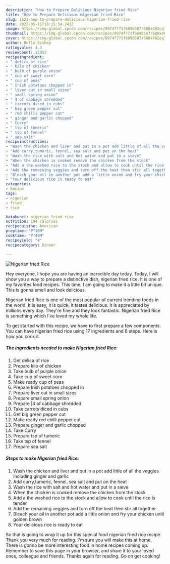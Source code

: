 ```yaml
---
description: "How to Prepare Delicious Nigerian fried Rice"
title: "How to Prepare Delicious Nigerian fried Rice"
slug: 1521-how-to-prepare-delicious-nigerian-fried-rice
date: 2022-05-11T16:15:54.243Z
image: https://img-global.cpcdn.com/recipes/0974f771f6890587/680x482cq70/nigerian-fried-rice-recipe-main-photo.jpg
thumbnail: https://img-global.cpcdn.com/recipes/0974f771f6890587/680x482cq70/nigerian-fried-rice-recipe-main-photo.jpg
cover: https://img-global.cpcdn.com/recipes/0974f771f6890587/680x482cq70/nigerian-fried-rice-recipe-main-photo.jpg
author: Belle Bishop
ratingvalue: 4.3
reviewcount: 15953
recipeingredient:
- " delica of rice"
- " kilo of chicken"
- " bulb of purple onion"
- " cup of sweet corn"
- " cup of peas"
- " Irish potatoes chopped in"
- " liver cut in small sizes"
- " small spring onion"
- " 4 of cabbage shredded"
- " carrots diced in cubs"
- " big green pepper cut"
- " red chilli pepper cut"
- " ginger and garlic chopped"
- " Curry"
- " tsp of tumeric"
- " tsp of fennel"
- " sea salt"
recipeinstructions:
- "Wash the chicken and liver and put in a pot add little of all the veggies including ginger and garlic"
- "Add curry,tumeric, fennel, sea salt and put on the heat"
- "Wash the rice with salt and hot water and put in a sieve"
- "When the chicken is cooked remove the chicken from the stock"
- "Add a the washed rice to the stock and allow to cook until the rice is tender"
- "Add the remaining veggies and turn off the heat then stir all together"
- "Bleach your oil in another pot add a little onion and fry your chicken until golden brown"
- "Your delicious rice is ready to eat"
categories:
- Recipe
tags:
- nigerian
- fried
- rice

katakunci: nigerian fried rice 
nutrition: 194 calories
recipecuisine: American
preptime: "PT10M"
cooktime: "PT49M"
recipeyield: "4"
recipecategory: Dinner

---
```



![Nigerian fried Rice](https://img-global.cpcdn.com/recipes/0974f771f6890587/680x482cq70/nigerian-fried-rice-recipe-main-photo.jpg)

Hey everyone, I hope you are having an incredible day today. Today, I will show you a way to prepare a distinctive dish, nigerian fried rice. It is one of my favorites food recipes. This time, I am going to make it a little bit unique. This is gonna smell and look delicious.



Nigerian fried Rice is one of the most popular of current trending foods in the world. It is easy, it is quick, it tastes delicious. It is appreciated by millions every day. They're fine and they look fantastic. Nigerian fried Rice is something which I've loved my whole life.


To get started with this recipe, we have to first prepare a few components. You can have nigerian fried rice using 17 ingredients and 8 steps. Here is how you cook it.

<!--inarticleads1-->

##### The ingredients needed to make Nigerian fried Rice:

1. Get  delica of rice
1. Prepare  kilo of chicken
1. Take  bulb of purple onion
1. Take  cup of sweet corn
1. Make ready  cup of peas
1. Prepare  Irish potatoes chopped in
1. Prepare  liver cut in small sizes
1. Prepare  small spring onion
1. Prepare  |4 of cabbage shredded
1. Take  carrots diced in cubs
1. Get  big green pepper cut
1. Make ready  red chilli pepper cut
1. Prepare  ginger and garlic chopped
1. Take  Curry
1. Prepare  tsp of tumeric
1. Take  tsp of fennel
1. Prepare  sea salt




<!--inarticleads2-->

##### Steps to make Nigerian fried Rice:

1. Wash the chicken and liver and put in a pot add little of all the veggies including ginger and garlic
1. Add curry,tumeric, fennel, sea salt and put on the heat
1. Wash the rice with salt and hot water and put in a sieve
1. When the chicken is cooked remove the chicken from the stock
1. Add a the washed rice to the stock and allow to cook until the rice is tender
1. Add the remaining veggies and turn off the heat then stir all together
1. Bleach your oil in another pot add a little onion and fry your chicken until golden brown
1. Your delicious rice is ready to eat




So that is going to wrap it up for this special food nigerian fried rice recipe. Thank you very much for reading. I'm sure you will make this at home. There is gonna be more interesting food in home recipes coming up. Remember to save this page in your browser, and share it to your loved ones, colleague and friends. Thanks again for reading. Go on get cooking!
